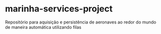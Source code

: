 # marinha-services-project
Repositório para aquisição e persistência de aeronaves ao redor do mundo de maneira automática utilizando filas
